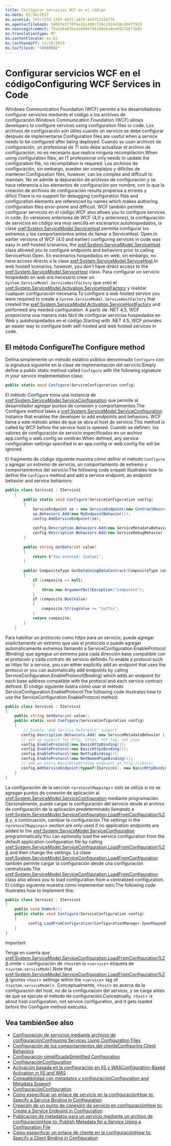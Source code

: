 ```yaml
---
title: Configurar servicios WCF en el código
ms.date: 03/30/2017
ms.assetid: 193c725d-134f-4d31-a8f8-4e575233bff6
ms.openlocfilehash: 5d05fe5f70f4e2b1490c728cc019430cd94ff925
ms.sourcegitcommit: 79a2d6a07ba4ed08979819666a0ee6927bbf1b01
ms.translationtype: MT
ms.contentlocale: es-ES
ms.lasthandoff: 11/28/2019
ms.locfileid: "74569502"
---
```

# <a name="configuring-wcf-services-in-code"></a><span data-ttu-id="2b162-102">Configurar servicios WCF en el código</span><span class="sxs-lookup"><span data-stu-id="2b162-102">Configuring WCF Services in Code</span></span>
<span data-ttu-id="2b162-103">Windows Communication Foundation (WCF) permite a los desarrolladores configurar servicios mediante el código o los archivos de configuración.</span><span class="sxs-lookup"><span data-stu-id="2b162-103">Windows Communication Foundation (WCF) allows developers to configure services using configuration files or code.</span></span>  <span data-ttu-id="2b162-104">Los archivos de configuración son útiles cuando un servicio se debe configurar después de implementarse.</span><span class="sxs-lookup"><span data-stu-id="2b162-104">Configuration files are useful when a service needs to be configured after being deployed.</span></span> <span data-ttu-id="2b162-105">Cuando se usan archivos de configuración, un profesional de TI solo debe actualizar el archivo de configuración; no es necesario que realice ninguna recompilación.</span><span class="sxs-lookup"><span data-stu-id="2b162-105">When using configuration files, an IT professional only needs to update the configuration file, no recompilation is required.</span></span> <span data-ttu-id="2b162-106">Los archivos de configuración, sin embargo, pueden ser complejos y difíciles de mantener.</span><span class="sxs-lookup"><span data-stu-id="2b162-106">Configuration files, however, can be complex and difficult to maintain.</span></span> <span data-ttu-id="2b162-107">No se admite la depuración de archivos de configuración y se hace referencia a los elementos de configuración por nombre, con lo que la creación de archivos de configuración resulta propensa a errores y difícil.</span><span class="sxs-lookup"><span data-stu-id="2b162-107">There is no support for debugging configuration files and configuration elements are referenced by names which makes authoring configuration files error-prone and difficult.</span></span> <span data-ttu-id="2b162-108">WCF también permite configurar servicios en el código.</span><span class="sxs-lookup"><span data-stu-id="2b162-108">WCF also allows you to configure services in code.</span></span> <span data-ttu-id="2b162-109">En versiones anteriores de WCF (4,0 y anteriores), la configuración de servicios en código era muy sencilla en escenarios autohospedados, la clase <xref:System.ServiceModel.ServiceHost> permitía configurar los extremos y los comportamientos antes de llamar a ServiceHost. Open.</span><span class="sxs-lookup"><span data-stu-id="2b162-109">In earlier versions of WCF (4.0 and earlier) configuring services in code was easy in self-hosted scenarios, the <xref:System.ServiceModel.ServiceHost> class allowed you to configure endpoints and behaviors prior to calling ServiceHost.Open.</span></span> <span data-ttu-id="2b162-110">En escenarios hospedados en web, sin embargo, no tiene acceso directo a la clase <xref:System.ServiceModel.ServiceHost>.</span><span class="sxs-lookup"><span data-stu-id="2b162-110">In web hosted scenarios, however, you don’t have direct access to the <xref:System.ServiceModel.ServiceHost> class.</span></span> <span data-ttu-id="2b162-111">Para configurar un servicio hospedado en web era necesario crear un `System.ServiceModel.ServiceHostFactory` que creó el <xref:System.ServiceModel.Activation.ServiceHostFactory> y realizar cualquier configuración necesaria.</span><span class="sxs-lookup"><span data-stu-id="2b162-111">To configure a web hosted service you were required to create a `System.ServiceModel.ServiceHostFactory` that created the <xref:System.ServiceModel.Activation.ServiceHostFactory> and performed any needed configuration.</span></span> <span data-ttu-id="2b162-112">A partir de .NET 4,5, WCF proporciona una manera más fácil de configurar servicios hospedados en Web y autohospedados en el código.</span><span class="sxs-lookup"><span data-stu-id="2b162-112">Starting with .NET 4.5, WCF provides an easier way to configure both self-hosted and web hosted services in code.</span></span>  
  
## <a name="the-configure-method"></a><span data-ttu-id="2b162-113">El método Configure</span><span class="sxs-lookup"><span data-stu-id="2b162-113">The Configure method</span></span>  
 <span data-ttu-id="2b162-114">Defina simplemente un método estático público denominado `Configure` con la signatura siguiente en la clase de implementación del servicio:</span><span class="sxs-lookup"><span data-stu-id="2b162-114">Simply define a public static method called `Configure` with the following signature in your service implementation class:</span></span>  
  
```csharp  
public static void Configure(ServiceConfiguration config)  
```  
  
 <span data-ttu-id="2b162-115">El método Configure toma una instancia de <xref:System.ServiceModel.ServiceConfiguration> que permite al desarrollador agregar puntos de conexión y comportamientos.</span><span class="sxs-lookup"><span data-stu-id="2b162-115">The Configure method takes a <xref:System.ServiceModel.ServiceConfiguration> instance that enables the developer to add endpoints and behaviors.</span></span> <span data-ttu-id="2b162-116">WCF llama a este método antes de que se abra el host de servicio.</span><span class="sxs-lookup"><span data-stu-id="2b162-116">This method is called by WCF before the service host is opened.</span></span> <span data-ttu-id="2b162-117">Cuando se definen, los valores de configuración de servicio especificados en un archivo app.config o web.config se omitirán.</span><span class="sxs-lookup"><span data-stu-id="2b162-117">When defined, any service configuration settings specified in an app.config or web.config file will be ignored.</span></span>  
  
 <span data-ttu-id="2b162-118">El fragmento de código siguiente muestra cómo definir el método `Configure` y agregar un extremo de servicio, un comportamiento de extremo y comportamientos del servicio:</span><span class="sxs-lookup"><span data-stu-id="2b162-118">The following code snippet illustrates how to define the `Configure` method and add a service endpoint, an endpoint behavior and service behaviors:</span></span>  
  
```csharp  
public class Service1 : IService1  
    {  
        public static void Configure(ServiceConfiguration config)  
        {  
            ServiceEndpoint se = new ServiceEndpoint(new ContractDescription("IService1"), new BasicHttpBinding(), new EndpointAddress("basic"));  
            se.Behaviors.Add(new MyEndpointBehavior());  
            config.AddServiceEndpoint(se);  
  
            config.Description.Behaviors.Add(new ServiceMetadataBehavior { HttpGetEnabled = true });  
            config.Description.Behaviors.Add(new ServiceDebugBehavior { IncludeExceptionDetailInFaults = true });  
        }  
  
        public string GetData(int value)  
        {  
            return $"You entered: {value}";
        }  
  
        public CompositeType GetDataUsingDataContract(CompositeType composite)  
        {  
            if (composite == null)  
            {  
                throw new ArgumentNullException("composite");  
            }  
            if (composite.BoolValue)  
            {  
                composite.StringValue += "Suffix";  
            }  
            return composite;  
        }  
    }  
```  
  
 <span data-ttu-id="2b162-119">Para habilitar un protocolo como https para un servicio, puede agregar explícitamente un extremo que use el protocolo o puede agregar automáticamente extremos llamando a ServiceConfiguration.EnableProtocol (Binding) que agregue un extremo para cada dirección base compatible con el protocolo y cada contrato de servicio definido.</span><span class="sxs-lookup"><span data-stu-id="2b162-119">To enable a protocol such as https for a service, you can either explicitly add an endpoint that uses the protocol or you can automatically add endpoints by calling ServiceConfiguration.EnableProtocol(Binding) which adds an endpoint for each base address compatible with the protocol and each service contract defined.</span></span> <span data-ttu-id="2b162-120">El código siguiente ilustra cómo usar el método ServiceConfiguration.EnableProtocol:</span><span class="sxs-lookup"><span data-stu-id="2b162-120">The following code illustrates how to use the ServiceConfiguration.EnableProtocol method:</span></span>  
  
```csharp  
public class Service1 : IService1   
{   
    public string GetData(int value);   
    public static void Configure(ServiceConfiguration config)   
    {   
        // Enable "Add Service Reference" support   
       config.Description.Behaviors.Add( new ServiceMetadataBehavior { HttpGetEnabled = true });   
       // set up support for http, https, net.tcp, net.pipe   
       config.EnableProtocol(new BasicHttpBinding());   
       config.EnableProtocol(new BasicHttpsBinding());   
       config.EnableProtocol(new NetTcpBinding());   
       config.EnableProtocol(new NetNamedPipeBinding());   
       // add an extra BasicHttpBinding endpoint at http:///basic   
       config.AddServiceEndpoint(typeof(IService1), new BasicHttpBinding(),"basic");   
    }   
}   
```  
  
 <span data-ttu-id="2b162-121">La configuración de la sección <`protocolMappings`> solo se utiliza si no se agregan puntos de conexión de aplicación al <xref:System.ServiceModel.ServiceConfiguration> mediante programación. Opcionalmente, puede cargar la configuración del servicio desde el archivo de configuración de la aplicación predeterminado llamando a <xref:System.ServiceModel.ServiceConfiguration.LoadFromConfiguration%2A> y, a continuación, cambiar la configuración.</span><span class="sxs-lookup"><span data-stu-id="2b162-121">The settings in the <`protocolMappings`> section are only used if no application endpoints are added to the <xref:System.ServiceModel.ServiceConfiguration> programmatically.You can optionally load the service configuration from the default application configuration file by calling <xref:System.ServiceModel.ServiceConfiguration.LoadFromConfiguration%2A> and then change the settings.</span></span> <span data-ttu-id="2b162-122">La clase <xref:System.ServiceModel.ServiceConfiguration.LoadFromConfiguration> también permite cargar la configuración desde una configuración centralizada.</span><span class="sxs-lookup"><span data-stu-id="2b162-122">The <xref:System.ServiceModel.ServiceConfiguration.LoadFromConfiguration> class also allows you to load configuration from a centralized configuration.</span></span> <span data-ttu-id="2b162-123">El código siguiente muestra cómo implementar esto:</span><span class="sxs-lookup"><span data-stu-id="2b162-123">The following code illustrates how to implement this:</span></span>  
  
```csharp
public class Service1 : IService1   
{   
    public void DoWork();   
    public static void Configure(ServiceConfiguration config)   
    {   
          config.LoadFromConfiguration(ConfigurationManager.OpenMappedExeConfiguration(new ExeConfigurationFileMap { ExeConfigFilename = @"c:\sharedConfig\MyConfig.config" }, ConfigurationUserLevel.None));   
    }   
}  
```  
  
> [!IMPORTANT]
> <span data-ttu-id="2b162-124">Tenga en cuenta que <xref:System.ServiceModel.ServiceConfiguration.LoadFromConfiguration%2A> omite < configuración de >`host`en la <`service`> etiqueta de <`system.serviceModel`.</span><span class="sxs-lookup"><span data-stu-id="2b162-124">Note that <xref:System.ServiceModel.ServiceConfiguration.LoadFromConfiguration%2A> ignores <`host`> settings within the <`service`> tag of <`system.serviceModel`>.</span></span> <span data-ttu-id="2b162-125">Conceptualmente, <`host`> es acerca de la configuración del host, no de la configuración del servicio, y se carga antes de que se ejecute el método de configuración.</span><span class="sxs-lookup"><span data-stu-id="2b162-125">Conceptually, <`host`> is about host configuration, not service configuration, and it gets loaded before the Configure method executes.</span></span>  
  
## <a name="see-also"></a><span data-ttu-id="2b162-126">Vea también</span><span class="sxs-lookup"><span data-stu-id="2b162-126">See also</span></span>

- [<span data-ttu-id="2b162-127">Configuración de servicios mediante archivos de configuración</span><span class="sxs-lookup"><span data-stu-id="2b162-127">Configuring Services Using Configuration Files</span></span>](configuring-services-using-configuration-files.md)
- [<span data-ttu-id="2b162-128">Configuración de los comportamientos del cliente</span><span class="sxs-lookup"><span data-stu-id="2b162-128">Configuring Client Behaviors</span></span>](configuring-client-behaviors.md)
- [<span data-ttu-id="2b162-129">Configuración simplificada</span><span class="sxs-lookup"><span data-stu-id="2b162-129">Simplified Configuration</span></span>](simplified-configuration.md)
- [<span data-ttu-id="2b162-130">Configuración</span><span class="sxs-lookup"><span data-stu-id="2b162-130">Configuration</span></span>](./samples/configuration-sample.md)
- [<span data-ttu-id="2b162-131">Activación basada en la configuración en IIS y WAS</span><span class="sxs-lookup"><span data-stu-id="2b162-131">Configuration-Based Activation in IIS and WAS</span></span>](./feature-details/configuration-based-activation-in-iis-and-was.md)
- [<span data-ttu-id="2b162-132">Compatibilidad con metadatos y configuración</span><span class="sxs-lookup"><span data-stu-id="2b162-132">Configuration and Metadata Support</span></span>](./extending/configuration-and-metadata-support.md)
- [<span data-ttu-id="2b162-133">Configuración</span><span class="sxs-lookup"><span data-stu-id="2b162-133">Configuration</span></span>](./diagnostics/exceptions-reference/configuration.md)
- [<span data-ttu-id="2b162-134">Cómo especificar un enlace de servicio en la configuración</span><span class="sxs-lookup"><span data-stu-id="2b162-134">How to: Specify a Service Binding in Configuration</span></span>](how-to-specify-a-service-binding-in-configuration.md)
- [<span data-ttu-id="2b162-135">Creación de un punto de conexión de servicio en configuración</span><span class="sxs-lookup"><span data-stu-id="2b162-135">How to: Create a Service Endpoint in Configuration</span></span>](./feature-details/how-to-create-a-service-endpoint-in-configuration.md)
- [<span data-ttu-id="2b162-136">Publicación de metadatos para un servicio mediante un archivo de configuración</span><span class="sxs-lookup"><span data-stu-id="2b162-136">How to: Publish Metadata for a Service Using a Configuration File</span></span>](./feature-details/how-to-publish-metadata-for-a-service-using-a-configuration-file.md)
- [<span data-ttu-id="2b162-137">Cómo especificar un enlace de cliente en la configuración</span><span class="sxs-lookup"><span data-stu-id="2b162-137">How to: Specify a Client Binding in Configuration</span></span>](how-to-specify-a-client-binding-in-configuration.md)
